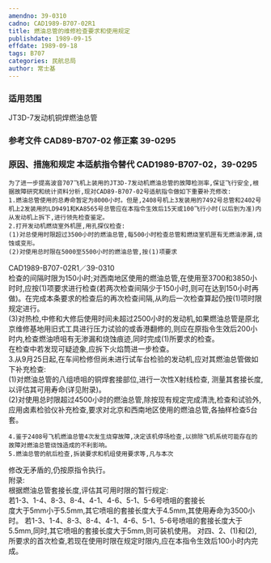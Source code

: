 ```yaml
---
amendno: 39-0310  
cadno: CAD1989-B707-02R1  
title: 燃油总管的维修检查要求和使用规定  
publishdate: 1989-09-15  
effdate: 1989-09-18  
tags: B707  
categories: 民航总局  
author: 常士基  
---
```

  
### 适用范围  
JT3D-7发动机铜焊燃油总管  
  
<!--more-->  
### 参考文件    CAD89-B707-02 修正案 39-0295  
  
### 原因、措施和规定 本适航指令替代 CAD1989-B707-02，39-0295  
    为了进一步提高波音707飞机上装用的JT3D-7发动机燃油总管的故障检测率,保证飞行安全,根据故障研究和统计资料分析,现对CAD89-B707-02号适航指令做如下重要补充修改:  
    1.燃油总管使用的总寿命暂定为8000小时。但是,2408号机上3发装用的7492号总管和2402号机上2发装用的LD9491和KA8565号总管应在本指令生效后15天或100飞行小时(以后到为准)内从发动机上拆下,进行领先检查鉴定。  
    2.打开发动机燃烧室外机匣,用孔探仪检查:  
    (1)对总使用时限超过3500小时的燃油总管,每500小时检查总管和燃烧室机匣有无燃油渗漏,烧蚀或变形。  
    (2)对使用总时限在5000至5500小时的燃油总管,按(1)项要求  
  CAD1989-B707-02R1／39-0310  
检查的间隔时限为150小时;对西南地区使用的燃油总管,在使用至3700和3850小时时,应按(1)项要求进行检查(若两次检查间隔少于150小时,则可在达到150小时再做)。在完成本条要求的检查后的再次检查间隔,从昀后一次检查算起仍按(1)项时限规定进行。  
    (3)对热检,中修和大修后使用时间未超过2500小时的发动机,如果燃油总管是原北京维修基地用旧式工具进行压力试验的或香港翻修的,则应在原指令生效后200小时内,检查燃油喷咀有无渗漏和烧蚀痕迹,同时完成(1)所要求的检查。  
    在检查中若发现可疑迹象,应拆下火焰筒进一步检查。  
    3.从9月25日起,在车间检修但尚未进行试车台检验的发动机,应对其燃油总管做如下补充检查:  
    (1)对燃油总管的八组喷咀的铜焊套接部位,进行一次性X射线检查, 测量其套接长度,以评估其可用寿命(详见附录)。  
    (2)对使用总时限超过4500小时的燃油总管,除按现有规定完成清洗,检查和试验外,应用卤素检验仪补充检查,要求对北京和西南地区使用的燃油总管,各抽样检查5台套。  
  
    4.鉴于2408号飞机燃油总管4次发生烧穿故障,决定该机停场检查,以排除飞机系统可能存在的故障对燃油总管烧蚀造成的不利影响。  
    5.燃油总管的航后检查,拆装要求和机组使用要求等,凡与本次  
修改无矛盾的,仍按原指令执行。  
  附录:  
    根据燃油总管套接长度,评估其可用时限的暂行规定:  
    若1-3、1-4、8-3、8-4、4-1、4-6、5-1、5-6号喷咀的套接长  
度大于5mm小于5.5mm,其它喷咀的套接长度大于4.5mm,其使用寿命为3500小时。     若1-3、1-4、8-3、8-4、4-1、4-6、5-1、5-6号喷咀的套接长度大于5.5mm,同时,其它喷咀的套接长度大于5mm,则可装机使用。 对四、2、(1)和(2),所要求的首次检查,若现在使用时限在规定时限内,应在本指令生效后100小时内完成。  
